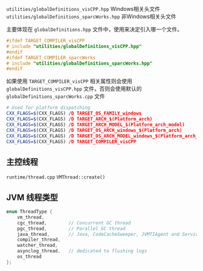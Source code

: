 `utilities/globalDefinitions_visCPP.hpp` Windows相关头文件 </br>
`utilities/globalDefinitions_sparcWorks.hpp` 非Windows相关头文件

主要体现在 `globalDefinitions.hpp` 文件中，使用来决定引入哪一个文件。
```c++
#ifdef TARGET_COMPILER_visCPP
# include "utilities/globalDefinitions_visCPP.hpp"
#endif
#ifdef TARGET_COMPILER_sparcWorks
# include "utilities/globalDefinitions_sparcWorks.hpp"
#endif
``` 
如果使用 `TARGET_COMPILER_visCPP` 相关属性则会使用 `globalDefinitions_visCPP.hpp` 文件，否则会使用默认的 `globalDefinitions_sparcWorks.cpp` 文件
```cmake
# Used for platform dispatching
CXX_FLAGS=$(CXX_FLAGS) /D TARGET_OS_FAMILY_windows
CXX_FLAGS=$(CXX_FLAGS) /D TARGET_ARCH_$(Platform_arch)
CXX_FLAGS=$(CXX_FLAGS) /D TARGET_ARCH_MODEL_$(Platform_arch_model)
CXX_FLAGS=$(CXX_FLAGS) /D TARGET_OS_ARCH_windows_$(Platform_arch)
CXX_FLAGS=$(CXX_FLAGS) /D TARGET_OS_ARCH_MODEL_windows_$(Platform_arch_model)
CXX_FLAGS=$(CXX_FLAGS) /D TARGET_COMPILER_visCPP
```
## 主控线程
`runtime/thread.cpp`  `VMThread::create()`

## JVM 线程类型
```c++
enum ThreadType {
    vm_thread,
    cgc_thread,        // Concurrent GC thread
    pgc_thread,        // Parallel GC thread
    java_thread,       // Java, CodeCacheSweeper, JVMTIAgent and Service threads.
    compiler_thread,
    watcher_thread,
    asynclog_thread,   // dedicated to flushing logs
    os_thread
};
```